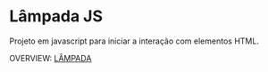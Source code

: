 # Lâmpada JS

Projeto em javascript para iniciar a interação com elementos HTML.

OVERVIEW: <a href="https://serene-begonia-f431db.netlify.app/">LÂMPADA<a>
